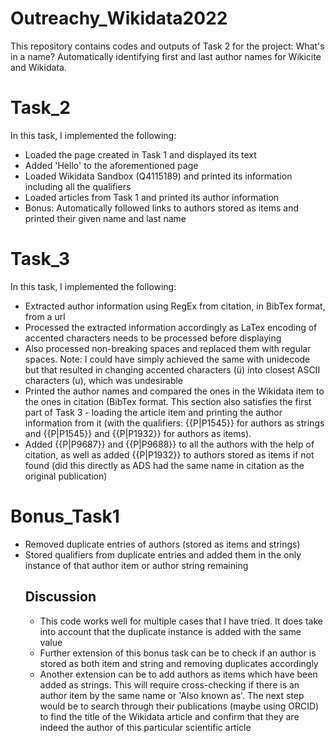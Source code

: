 # Outreachy_Wikidata2022
This repository contains codes and outputs of Task 2 for the project: What's in a name? Automatically identifying first and last author names for Wikicite and Wikidata.

# Task_2
In this task, I implemented the following:
* Loaded the page created in Task 1 and displayed its text
* Added 'Hello' to the aforementioned page
* Loaded Wikidata Sandbox (Q4115189) and printed its information including all the qualifiers 
* Loaded articles from Task 1 and printed its author information
* Bonus: Automatically followed links to authors stored as items and printed their given name and last name

# Task_3
In this task, I implemented the following:
* Extracted author information using RegEx from citation, in BibTex format, from a url
* Processed the extracted information accordingly as LaTex encoding of accented characters needs to be processed before displaying
* Also processed non-breaking spaces and replaced them with regular spaces. Note: I could have simply achieved the same with unidecode but that resulted in changing accented characters (ü) into closest ASCII characters (u), which was undesirable
* Printed the author names and compared the ones in the Wikidata item to the ones in citation (BibTex format. This section also satisfies the first part of Task 3 - loading the article item and printing the author information from it (with the qualifiers: {{P|P1545}} for authors as strings and {{P|P1545}} and {{P|P1932}} for authors as items). 
* Added {{P|P9687}} and {{P|P9688}} to all the authors with the help of citation, as well as added {{P|P1932}} to authors stored as items if not found (did this directly as ADS had the same name in citation as the original publication)

# Bonus_Task1
* Removed duplicate entries of authors (stored as items and strings)
* Stored qualifiers from duplicate entries and added them in the only instance of that author item or author string remaining
  ## Discussion
  * This code works well for multiple cases that I have tried. It does take into account that the duplicate instance is added with the same value
  * Further extension of this bonus task can be to check if an author is stored as both item and string and removing duplicates accordingly
  * Another extension can be to add authors as items which have been added as strings. This will require cross-checking if there is an author item by the same name or    'Also known as'. The next step would be to search through their publications (maybe using ORCID) to find the title of the Wikidata article and confirm that they are indeed the author of this particular scientific article


